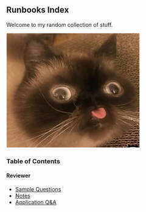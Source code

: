 ## Runbooks Index

Welcome to my random collection of stuff. 

<img src="./cat.png" alt="IntroImage-1" width="350" height="300">

### Table of Contents

#### Reviewer
* [Sample Questions](./questions.md)
* [Notes](./notes.md)
* [Application Q&A](./reference.md)
